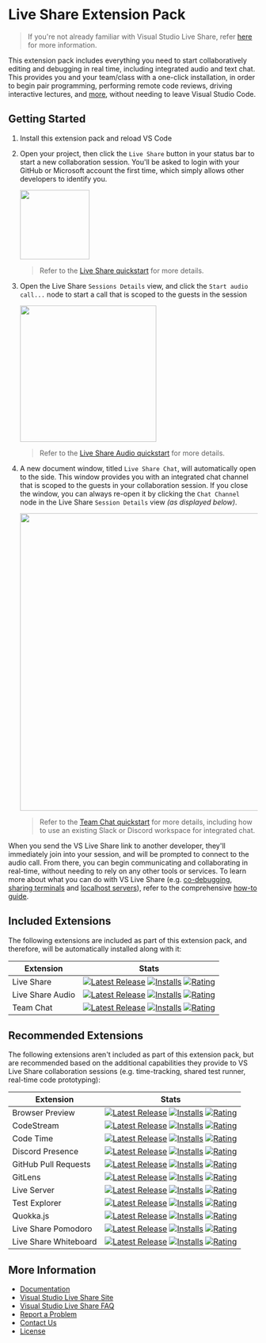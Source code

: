 # Live Share Extension Pack

> If you're not already familiar with Visual Studio Live Share, refer [here](https://aka.ms/vsls) for more information.

This extension pack includes everything you need to start collaboratively editing and debugging in real time, including integrated audio and text chat. This provides you and your team/class with a one-click installation, in order to begin pair programming, performing remote code reviews, driving interactive lectures, and [more](https://aka.ms/vsls-usecases), without needing to leave Visual Studio Code.

## Getting Started

1. Install this extension pack and reload VS Code

1. Open your project, then click the `Live Share` button in your status bar to start a new collaboration session. You'll be asked to login with your GitHub or Microsoft account the first time, which simply allows other developers to identify you.

    <img src="https://aka.ms/vsls/quickstart/share" width="140px" />

   > Refer to the [Live Share quickstart](https://marketplace.visualstudio.com/items?itemName=ms-vsliveshare.vsliveshare) for more details.

1. Open the Live Share `Sessions Details` view, and click the `Start audio call...` node to start a call that is scoped to the guests in the session

   <img width="275px" src="https://user-images.githubusercontent.com/116461/49324088-cd0d0d80-f4db-11e8-8bc3-1ddeeabfc2b9.png" />
   
   > Refer to the [Live Share Audio quickstart](https://aka.ms/vsls-audio) for more details.

1. A new document window, titled `Live Share Chat`, will automatically open to the side. This window provides you with an integrated chat channel that is scoped to the guests in your collaboration session. If you close the window, you can always re-open it by clicking the `Chat Channel` node in the Live Share `Session Details` view *(as displayed below)*.

   <img width="600px" src="https://user-images.githubusercontent.com/116461/49324143-1447ce00-f4dd-11e8-98ba-9e6a8157868d.png" />

   > Refer to the [Team Chat quickstart](https://marketplace.visualstudio.com/items?itemName=karigari.chat) for more details, including how to use an existing Slack or Discord workspace for integrated chat.

When you send the VS Live Share link to another developer, they'll immediately join into your session, and will be prompted to connect to the audio call. From there, you can begin communicating and collaborating in real-time, without needing to rely on any other tools or services. To learn more about what you can do with VS Live Share (e.g. [co-debugging](https://docs.microsoft.com/en-us/visualstudio/liveshare/use/vscode#co-debugging), [sharing terminals](https://docs.microsoft.com/en-us/visualstudio/liveshare/use/vscode#share-a-terminal) and [localhost servers](https://docs.microsoft.com/en-us/visualstudio/liveshare/use/vscode#share-a-server)), refer to the comprehensive [how-to guide](https://docs.microsoft.com/en-us/visualstudio/liveshare/use/vscode).

## Included Extensions

The following extensions are included as part of this extension pack, and therefore, will be automatically installed along with it:

| Extension | Stats |
|--------------|---------|
| Live Share | [![Latest Release](https://vsmarketplacebadge.apphb.com/version-short/ms-vsliveshare.vsliveshare.svg)](https://marketplace.visualstudio.com/items?itemName=ms-vsliveshare.vsliveshare) [![Installs](https://vsmarketplacebadge.apphb.com/installs/ms-vsliveshare.vsliveshare.svg)](https://marketplace.visualstudio.com/items?itemName=ms-vsliveshare.vsliveshare) [![Rating](https://vsmarketplacebadge.apphb.com/rating-short/ms-vsliveshare.vsliveshare.svg)](https://marketplace.visualstudio.com/items?itemName=ms-vsliveshare.vsliveshare) |
| Live Share Audio | [![Latest Release](https://vsmarketplacebadge.apphb.com/version-short/ms-vsliveshare.vsliveshare-audio.svg)](https://marketplace.visualstudio.com/items?itemName=ms-vsliveshare.vsliveshare-audio) [![Installs](https://vsmarketplacebadge.apphb.com/installs/ms-vsliveshare.vsliveshare-audio.svg)](https://marketplace.visualstudio.com/items?itemName=ms-vsliveshare.vsliveshare-audio) [![Rating](https://vsmarketplacebadge.apphb.com/rating-short/ms-vsliveshare.vsliveshare-audio.svg)](https://marketplace.visualstudio.com/items?itemName=ms-vsliveshare.vsliveshare-audio) |
| Team Chat | [![Latest Release](https://vsmarketplacebadge.apphb.com/version-short/karigari.chat.svg)](https://marketplace.visualstudio.com/items?itemName=karigari.chat) [![Installs](https://vsmarketplacebadge.apphb.com/installs/karigari.chat.svg)](https://marketplace.visualstudio.com/items?itemName=karigari.chat) [![Rating](https://vsmarketplacebadge.apphb.com/rating-short/karigari.chat.svg)](https://marketplace.visualstudio.com/items?itemName=karigari.chat) |

## Recommended Extensions

The following extensions aren't included as part of this extension pack, but are recommended based on the additional capabilities they provide to VS Live Share collaboration sessions (e.g. time-tracking, shared test runner, real-time code prototyping): 

| Extension | Stats |
|--------------|---------|
| Browser Preview | [![Latest Release](https://vsmarketplacebadge.apphb.com/version-short/auchenberg.vscode-browser-preview.svg)](https://marketplace.visualstudio.com/items?itemName=auchenberg.vscode-browser-preview) [![Installs](https://vsmarketplacebadge.apphb.com/installs/auchenberg.vscode-browser-preview.svg)](https://marketplace.visualstudio.com/items?itemName=auchenberg.vscode-browser-preview) [![Rating](https://vsmarketplacebadge.apphb.com/rating-short/auchenberg.vscode-browser-preview.svg)](https://marketplace.visualstudio.com/items?itemName=auchenberg.vscode-browser-preview) |
| CodeStream | [![Latest Release](https://vsmarketplacebadge.apphb.com/version-short/CodeStream.codestream.svg)](https://marketplace.visualstudio.com/items?itemName=CodeStream.codestream) [![Installs](https://vsmarketplacebadge.apphb.com/installs/CodeStream.codestream.svg)](https://marketplace.visualstudio.com/items?itemName=CodeStream.codestream) [![Rating](https://vsmarketplacebadge.apphb.com/rating-short/CodeStream.codestream.svg)](https://marketplace.visualstudio.com/items?itemName=CodeStream.codestream) |
| Code Time | [![Latest Release](https://vsmarketplacebadge.apphb.com/version-short/softwaredotcom.swdc-vscode.svg)](https://marketplace.visualstudio.com/items?itemName=softwaredotcom.swdc-vscode) [![Installs](https://vsmarketplacebadge.apphb.com/installs/softwaredotcom.swdc-vscode.svg)](https://marketplace.visualstudio.com/items?itemName=softwaredotcom.swdc-vscode) [![Rating](https://vsmarketplacebadge.apphb.com/rating-short/softwaredotcom.swdc-vscode.svg)](https://marketplace.visualstudio.com/items?itemName=softwaredotcom.swdc-vscode) |
| Discord Presence | [![Latest Release](https://vsmarketplacebadge.apphb.com/version-short/icrawl.discord-vscode.svg)](https://marketplace.visualstudio.com/items?itemName=icrawl.discord-vscode) [![Installs](https://vsmarketplacebadge.apphb.com/installs/icrawl.discord-vscode.svg)](https://marketplace.visualstudio.com/items?itemName=icrawl.discord-vscode) [![Rating](https://vsmarketplacebadge.apphb.com/rating-short/icrawl.discord-vscode.svg)](https://marketplace.visualstudio.com/items?itemName=icrawl.discord-vscode) |
| GitHub Pull Requests | [![Latest Release](https://vsmarketplacebadge.apphb.com/version-short/GitHub.vscode-pull-request-github.svg)](https://marketplace.visualstudio.com/items?itemName=GitHub.vscode-pull-request-github) [![Installs](https://vsmarketplacebadge.apphb.com/installs/GitHub.vscode-pull-request-github.svg)](https://marketplace.visualstudio.com/items?itemName=GitHub.vscode-pull-request-github) [![Rating](https://vsmarketplacebadge.apphb.com/rating-short/GitHub.vscode-pull-request-github.svg)](https://marketplace.visualstudio.com/items?itemName=GitHub.vscode-pull-request-github) |
| GitLens | [![Latest Release](https://vsmarketplacebadge.apphb.com/version-short/eamodio.gitlens.svg)](https://marketplace.visualstudio.com/items?itemName=eamodio.gitlens) [![Installs](https://vsmarketplacebadge.apphb.com/installs/eamodio.gitlens.svg)](https://marketplace.visualstudio.com/items?itemName=eamodio.gitlens) [![Rating](https://vsmarketplacebadge.apphb.com/rating-short/eamodio.gitlens.svg)](https://marketplace.visualstudio.com/items?itemName=eamodio.gitlens) |
| Live Server | [![Latest Release](https://vsmarketplacebadge.apphb.com/version-short/ritwickdey.LiveServer.svg)](https://marketplace.visualstudio.com/items?itemName=ritwickdey.LiveServer) [![Installs](https://vsmarketplacebadge.apphb.com/installs/ritwickdey.LiveServer.svg)](https://marketplace.visualstudio.com/items?itemName=ritwickdey.LiveServer) [![Rating](https://vsmarketplacebadge.apphb.com/rating-short/ritwickdey.LiveServer.svg)](https://marketplace.visualstudio.com/items?itemName=ritwickdey.LiveServer) |
| Test Explorer | [![Latest Release](https://vsmarketplacebadge.apphb.com/version-short/hbenl.vscode-test-explorer-liveshare.svg)](https://marketplace.visualstudio.com/items?itemName=hbenl.vscode-test-explorer-liveshare) [![Installs](https://vsmarketplacebadge.apphb.com/installs/hbenl.vscode-test-explorer-liveshare.svg)](https://marketplace.visualstudio.com/items?itemName=hbenl.vscode-test-explorer-liveshare) [![Rating](https://vsmarketplacebadge.apphb.com/rating-short/hbenl.vscode-test-explorer-liveshare.svg)](https://marketplace.visualstudio.com/items?itemName=hbenl.vscode-test-explorer-liveshare) |
| Quokka.js | [![Latest Release](https://vsmarketplacebadge.apphb.com/version-short/WallabyJS.quokka-vscode.svg)](https://marketplace.visualstudio.com/items?itemName=WallabyJS.quokka-vscode) [![Installs](https://vsmarketplacebadge.apphb.com/installs/WallabyJS.quokka-vscode.svg)](https://marketplace.visualstudio.com/items?itemName=WallabyJS.quokka-vscode) [![Rating](https://vsmarketplacebadge.apphb.com/rating-short/WallabyJS.quokka-vscode.svg)](https://marketplace.visualstudio.com/items?itemName=WallabyJS.quokka-vscode) |
| Live Share Pomodoro | [![Latest Release](https://vsmarketplacebadge.apphb.com/version-short/lostintangent.vsls-pomodoro.svg)](https://marketplace.visualstudio.com/items?itemName=lostintangent.vsls-pomodoro) [![Installs](https://vsmarketplacebadge.apphb.com/installs/lostintangent.vsls-pomodoro.svg)](https://marketplace.visualstudio.com/items?itemName=lostintangent.vsls-pomodoro) [![Rating](https://vsmarketplacebadge.apphb.com/rating-short/lostintangent.vsls-pomodoro.svg)](https://marketplace.visualstudio.com/items?itemName=lostintangent.vsls-pomodoro) |
| Live Share Whiteboard | [![Latest Release](https://vsmarketplacebadge.apphb.com/version-short/lostintangent.vsls-whiteboard.svg)](https://marketplace.visualstudio.com/items?itemName=lostintangent.vsls-whiteboard) [![Installs](https://vsmarketplacebadge.apphb.com/installs/lostintangent.vsls-whiteboard.svg)](https://marketplace.visualstudio.com/items?itemName=lostintangent.vsls-whiteboard) [![Rating](https://vsmarketplacebadge.apphb.com/rating-short/lostintangent.vsls-whiteboard.svg)](https://marketplace.visualstudio.com/items?itemName=lostintangent.vsls-whiteboard) |

## More Information

* [Documentation](https://aka.ms/vsls-docs)
* [Visual Studio Live Share Site](https://aka.ms/vsls)
* [Visual Studio Live Share FAQ](https://aka.ms/vsls-faq)
* [Report a Problem](https://aka.ms/vsls-problem)
* [Contact Us](https://aka.ms/vsls-support)
* [License](https://aka.ms/vsls-license)
